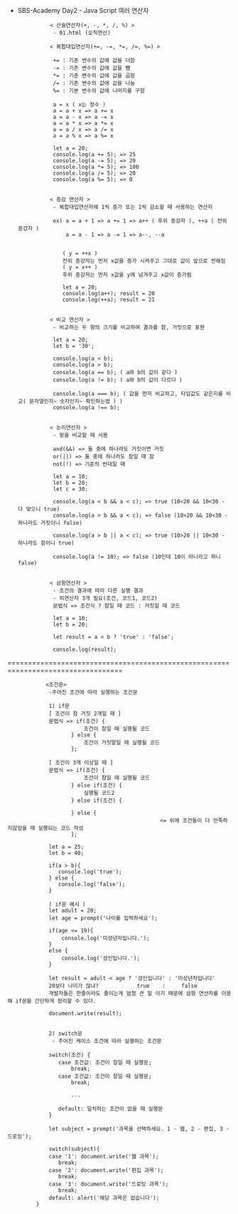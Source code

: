- SBS-Academy Day2 - Java Script 여러 연산자
  
                < 산술연산자(+, -, *, /, %) >
                 - 01.html (오칙연산)

                < 복합대입연산자(+=, -=, *=, /=, %=) >

                 += : 기존 변수의 값에 값을 더함
                 -= : 기존 변수의 값에 값을 뺌
                 *= : 기존 변수의 값에 값을 곱함
                 /= : 기존 변수의 값에 값을 나눔
                 %= : 기본 변수의 값에 나머지를 구함

                 a = x ( x는 정수 )
                 a = a + x => a += x
                 a = a - x => a -= x
                 a = a * x => a *= x
                 a = a / x => a /= x
                 a = a % x => a %= x

                 let a = 20;
                 console.log(a += 5); => 25
                 console.log(a -= 5); => 20
                 console.log(a *= 5); => 100
                 console.log(a /= 5); => 20
                 console.log(a %= 5); => 0


                < 증감 연산자 >
                 - 복합대입연산자에 1씩 증가 또는 1씩 감소할 때 사용하는 연산자

                 ex) a = a + 1 => a += 1 => a++ ( 후위 증강자 ), ++a ( 전위 증강자 )
                     a = a - 1 => a -= 1 => a--, --a


                    ( y = ++x )
                    전위 증강자는 먼저 x값을 증가 시켜주고 그대로 값이 앞으로 전해짐
                    ( y = x++ )
                    후위 증강자는 먼저 x값을 y에 넘겨주고 x값이 증가됨 
                    
                    let a = 20;
                    console.log(a++); result = 20
                    console.log(++a); result = 21


                < 비교 연산자 >
                 - 비교하는 두 항의 크기를 비교하여 결과를 참, 거짓으로 표현

                 let a = 20;
                 let b = '30';

                 console.log(a < b);
                 console.log(a > b);
                 console.log(a == b); ( a와 b의 값이 같다 )
                 console.log(a != b); ( a와 b의 값이 다르다 )

                 console.log(a === b); ( 값을 먼저 비교하고, 타입값도 같은지를 비교( 문자열인지~ 숫자인지~ 확인하는법 ) )
                 console.log(a !== b);


                < 논리연산자 >
                 - 항을 비교할 때 사용

                 and(&&) => 둘 중에 하나라도 거짓이면 거짓
                 or(||) => 둘 중에 하나라도 참일 때 참
                 not(!) => 기준의 반대일 때

                 let a = 10;
                 let b = 20;
                 let c = 30;

                 console.log(a < b && a < c); => true (10<20 && 10<30 - 다 맞으니 true)
                 console.log(a > b && a < c); => false (10>20 && 10<30 - 하나라도 거짓이니 false)

                 console.log(a > b || a < c); => true (10>20 || 10<30 - 하나라도 참이니 true)

                 console.log(a != 10); => false (10인데 10이 아니라고 하니 false)
                 

                < 삼항연산자 >
                 - 조건의 결과에 따라 다른 실행 결과
                 - 피연산자 3개 필요(조건, 코드1, 코드2)
                 문법식 => 조건식 ? 참일 때 코드 : 거짓일 때 코드

                 let a = 10;
                 let b = 20;

                 let result = a < b ? 'true' : 'false';

                 console.log(result);

==================================================================================

                <조건문>
                 -주어진 조건에 따라 실행하는 조건문
                
                 1) if문
                 [ 조건이 참 거짓 2개일 때 ]
                 문법식 => if(조건) {
                            조건이 참일 때 실행될 코드
                        } else {
                            조건이 거짓말일 때 실행될 코드
                        };

                 [ 조건이 3개 이상일 때 ]
                 문법식 => if(조건) {
                            조건이 참일 때 실행될 코드
                        } else if(조건) {
                            실행될 코드2
                        } else if(조건) {
                            
                        } else {
                                                    <= 위에 조건들이 다 만족하지않았을 때 실행되는 코드 작성
                        };

                 let a = 25;
                 let b = 40;
                 
                 if(a > b){
                    console.log('true');
                 } else {
                    console.log('false');
                 }

                 ( if문 예시 )
                 let adult = 20;
                 let age = prompt('나이를 입력하세요');

                 if(age <= 19){
                     console.log('미성년자입니다.');
                 } 
                 else {
                     console.log('성인입니다.');
                 }
                
                 let result = adult < age ? '성인입니다' : '미성년자입니다'
                 20보다 나이가 많냐?            true    :     false
                 개발자들은 한줄이라도 줄이는게 엄청 큰 일 이기 때문에 삼항 연산자를 이용해 if문을 간단하게 정리할 수 있다.

                 document.write(result);


                 2) switch문
                  - 주어진 케이스 조건에 따라 실행하는 조건문

                 switch(조건) {
                    case 조건값: 조건이 참일 때 실행문;
                        break;
                    case 조건값: 조건이 참일 때 실행문;
                        break;

                        ...

                    default: 일치하는 조건이 없을 때 실행문
                 } 

                 let subject = prompt('과목을 선택하세요. 1 - 웹, 2 - 편집, 3 - 드로잉');

                 switch(subject){
                 case '1': document.write('웹 과목');
                    break;
                 case '2': document.write('편집 과목');
                    break;
                 case '3': document.write('드로잉 과목');
                    break;
                 default: alert('해당 과목은 없습니다');
             }
